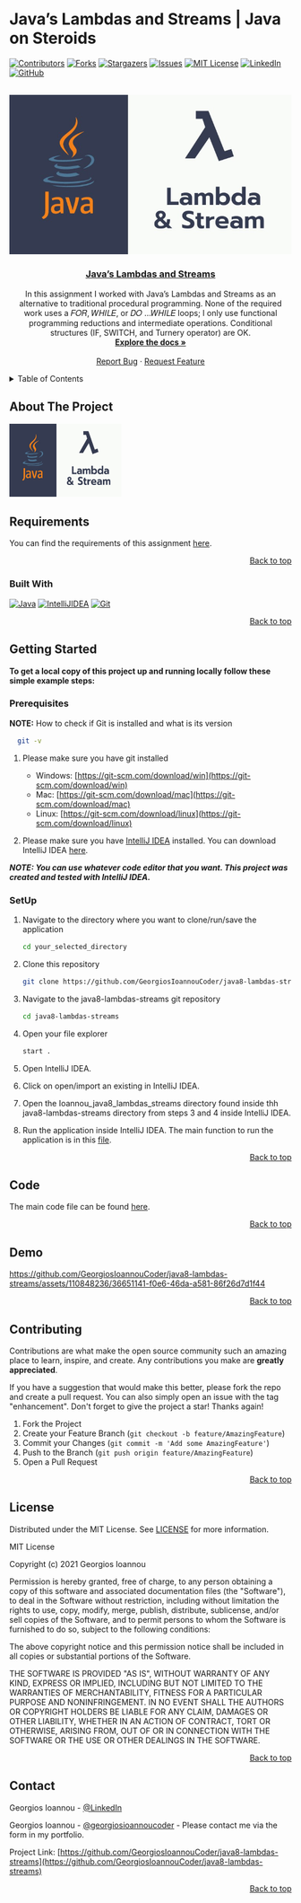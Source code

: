 # Java’s Lambdas and Streams | Java on Steroids
<a name="readme-top"></a>

[![Contributors][contributors-shield]][contributors-url]
[![Forks][forks-shield]][forks-url]
[![Stargazers][stars-shield]][stars-url]
[![Issues][issues-shield]][issues-url]
[![MIT License][license-shield]][license-url]
[![LinkedIn][linkedin-shield]][linkedin-url]
[![GitHub][github-shield]][github-url]

<br />
<div align="center">
  <img src="logo.png" alt="Logo">

<h3 align="center"><a href="https://github.com/GeorgiosIoannouCoder/java8-lambdas-streams/blob/main/Ioannou_java8_lambdas_streams/src/A6Utilities.java">Java’s Lambdas and Streams</a></h3>

  <p align="center">
    In this assignment I worked with Java’s Lambdas and Streams as an alternative to traditional procedural programming. None of the required work uses a 𝐹𝑂𝑅, 𝑊𝐻𝐼𝐿𝐸, or 𝐷𝑂 …𝑊𝐻𝐼𝐿𝐸 loops; I only use functional programming
    reductions and intermediate operations.
    Conditional structures (IF, SWITCH, and
    Turnery operator) are OK.
    <br />
    <a href="https://github.com/GeorgiosIoannouCoder/java8-lambdas-streams"><strong>Explore the docs »</strong></a>
    <br />
    <br />
    <a href="https://github.com/GeorgiosIoannouCoder/java8-lambdas-streams/issues">Report Bug</a>
    ·
    <a href="https://github.com/GeorgiosIoannouCoder/java8-lambdas-streams/issues">Request Feature</a>
  </p>
</div>

<details>
  <summary>Table of Contents</summary>
  <ol>
    <li>
      <a href="#about-the-project">About The Project</a>
      <ul>
        <li><a href="#requiremnets">Requirements</a></li>
        <li><a href="#built-with">Built With</a></li>
      </ul>
    </li>
    <li>
      <a href="#getting-started">Getting Started</a>
      <ul>
        <li><a href="#prerequisites">Prerequisites</a></li>
        <li><a href="#setup">SetUp</a></li>
      </ul>
    </li>
    <li><a href="#code">Code</a></li>
    <li><a href="#demo">Demo</a></li>
    <li><a href="#contributing">Contributing</a></li>
    <li><a href="#license">License</a></li>
    <li><a href="#contact">Contact</a></li>
  </ol>
</details>

## About The Project

<img src="logo.png" alt="Logo" width="200" height="130">

## Requirements

You can find the requirements of this assignment [here](https://github.com/GeorgiosIoannouCoder/java8-lambdas-streams/blob/main/Ioannou_java8_lambdas_streams_Requirements.pdf).

<p align="right"><a href="#readme-top">Back to top</a></p>

### Built With

[![Java][Java]][Java-url]
[![IntelliJIDEA][IntelliJIDEA]][IntelliJIDEA-url]
[![Git][Git]][Git-url]

<p align="right"><a href="#readme-top">Back to top</a></p>

## Getting Started

**To get a local copy of this project up and running locally follow these simple example steps:**

### Prerequisites

**NOTE:** How to check if Git is installed and what is its version

```sh
  git -v
```

1. Please make sure you have git installed

   - Windows: [https://git-scm.com/download/win](https://git-scm.com/download/win)
   - Mac: [https://git-scm.com/download/mac](https://git-scm.com/download/mac)
   - Linux: [https://git-scm.com/download/linux](https://git-scm.com/download/linux)

2. Please make sure you have [IntelliJ IDEA](https://www.jetbrains.com/idea/) installed. You can download IntelliJ IDEA [here](https://www.jetbrains.com/idea/download/).

***NOTE: You can use whatever code editor that you want. This project was created and tested with IntelliJ IDEA.***

### SetUp

1. Navigate to the directory where you want to clone/run/save the application

    ```sh
    cd your_selected_directory
    ```

2. Clone this repository

   ```sh
   git clone https://github.com/GeorgiosIoannouCoder/java8-lambdas-streams.git
   ```

3. Navigate to the java8-lambdas-streams git repository

   ```sh
   cd java8-lambdas-streams
   ```

4. Open your file explorer

   ```sh
   start .
   ```

5. Open IntelliJ IDEA.

6. Click on open/import an existing in IntelliJ IDEA.

7. Open the Ioannou_java8_lambdas_streams directory found inside thh java8-lambdas-streams directory from steps 3 and 4 inside IntelliJ IDEA.

8. Run the application inside IntelliJ IDEA. The main function to run the application is in this [file](https://github.com/GeorgiosIoannouCoder/java8-lambdas-streams/blob/main/Ioannou_java8_lambdas_streams/src/A6_Test.java).
   
<p align="right"><a href="#readme-top">Back to top</a></p>

## Code

The main code file can be found [here](https://github.com/GeorgiosIoannouCoder/java8-lambdas-streams/blob/main/Ioannou_java8_lambdas_streams/src/A6Utilities.java).

<p align="right"><a href="#readme-top">Back to top</a></p>

## Demo

https://github.com/GeorgiosIoannouCoder/java8-lambdas-streams/assets/110848236/36651141-f0e6-46da-a581-86f26d7d1f44

<p align="right"><a href="#readme-top">Back to top</a></p>

## Contributing

Contributions are what make the open source community such an amazing place to learn, inspire, and create. Any contributions you make are **greatly appreciated**.

If you have a suggestion that would make this better, please fork the repo and create a pull request. You can also simply open an issue with the tag "enhancement".
Don't forget to give the project a star! Thanks again!

1. Fork the Project
2. Create your Feature Branch (`git checkout -b feature/AmazingFeature`)
3. Commit your Changes (`git commit -m 'Add some AmazingFeature'`)
4. Push to the Branch (`git push origin feature/AmazingFeature`)
5. Open a Pull Request

<p align="right"><a href="#readme-top">Back to top</a></p>

## License

Distributed under the MIT License. See [LICENSE](https://github.com/GeorgiosIoannouCoder/java8-lambdas-streams/blob/master/LICENSE) for more information.

MIT License

Copyright (c) 2021 Georgios Ioannou

Permission is hereby granted, free of charge, to any person obtaining a copy
of this software and associated documentation files (the "Software"), to deal
in the Software without restriction, including without limitation the rights
to use, copy, modify, merge, publish, distribute, sublicense, and/or sell
copies of the Software, and to permit persons to whom the Software is
furnished to do so, subject to the following conditions:

The above copyright notice and this permission notice shall be included in all
copies or substantial portions of the Software.

THE SOFTWARE IS PROVIDED "AS IS", WITHOUT WARRANTY OF ANY KIND, EXPRESS OR
IMPLIED, INCLUDING BUT NOT LIMITED TO THE WARRANTIES OF MERCHANTABILITY,
FITNESS FOR A PARTICULAR PURPOSE AND NONINFRINGEMENT. IN NO EVENT SHALL THE
AUTHORS OR COPYRIGHT HOLDERS BE LIABLE FOR ANY CLAIM, DAMAGES OR OTHER
LIABILITY, WHETHER IN AN ACTION OF CONTRACT, TORT OR OTHERWISE, ARISING FROM,
OUT OF OR IN CONNECTION WITH THE SOFTWARE OR THE USE OR OTHER DEALINGS IN THE
SOFTWARE.

<p align="right"><a href="#readme-top">Back to top</a></p>

## Contact

Georgios Ioannou - [@LinkedIn](https://linkedin.com/in/georgiosioannoucoder)

Georgios Ioannou - [@georgiosioannoucoder](https://georgiosioannoucoder.github.io/) - Please contact me via the form in my portfolio.

Project Link: [https://github.com/GeorgiosIoannouCoder/java8-lambdas-streams](https://github.com/GeorgiosIoannouCoder/java8-lambdas-streams)

<p align="right"><a href="#readme-top">Back to top</a></p>

[contributors-shield]: https://img.shields.io/github/contributors/GeorgiosIoannouCoder/java8-lambdas-streams.svg?style=for-the-badge
[contributors-url]: https://github.com/GeorgiosIoannouCoder/java8-lambdas-streams/graphs/contributors

[forks-shield]: https://img.shields.io/github/forks/GeorgiosIoannouCoder/java8-lambdas-streams.svg?style=for-the-badge
[forks-url]: https://github.com/GeorgiosIoannouCoder/java8-lambdas-streams/network/members

[stars-shield]: https://img.shields.io/github/stars/GeorgiosIoannouCoder/java8-lambdas-streams.svg?style=for-the-badge
[stars-url]: https://github.com/GeorgiosIoannouCoder/java8-lambdas-streams/stargazers

[issues-shield]: https://img.shields.io/github/issues/GeorgiosIoannouCoder/java8-lambdas-streams.svg?style=for-the-badge
[issues-url]: https://github.com/GeorgiosIoannouCoder/java8-lambdas-streams/issues

[license-shield]: https://img.shields.io/github/license/GeorgiosIoannouCoder/java8-lambdas-streams.svg?style=for-the-badge
[license-url]: https://github.com/GeorgiosIoannouCoder/java8-lambdas-streams/blob/master/LICENSE

[linkedin-shield]: https://img.shields.io/badge/-LinkedIn-black.svg?style=for-the-badge&logo=linkedin&colorB=0077B5
[linkedin-url]: https://linkedin.com/in/georgiosioannoucoder

[github-shield]: https://img.shields.io/badge/-GitHub-black.svg?style=for-the-badge&logo=github&colorB=000
[github-url]: https://github.com/GeorgiosIoannouCoder/

[Java]: https://img.shields.io/badge/java-5382a1?style=for-the-badge&logo=openjdk&logoColor=f89820
[Java-url]: https://www.java.com/

[IntelliJIDEA]: https://img.shields.io/badge/intellij%20idea-000000?style=for-the-badge&logo=intellijidea&logoColor=
[IntelliJIDEA-url]: https://www.jetbrains.com/idea/

[Git]: https://img.shields.io/badge/git-000000?style=for-the-badge&logo=git&logoColor=orange
[Git-url]: https://git-scm.com/

